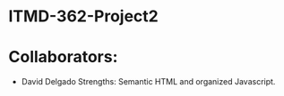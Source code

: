 # ITMD-362-Project2

# Collaborators:

* David Delgado
  Strengths: Semantic HTML and organized Javascript.
